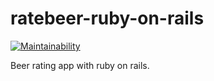# ratebeer-ruby-on-rails

[![Maintainability](https://api.codeclimate.com/v1/badges/86ac885ebf2e4002ad09/maintainability)](https://codeclimate.com/github/EeviLuukkonen/ratebeer-ruby-on-rails/maintainability)

Beer rating app with ruby on rails.
